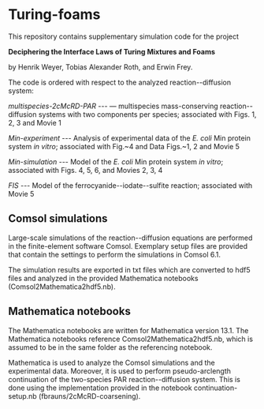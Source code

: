 # Turing-foams

This repository contains supplementary simulation code for the project

**Deciphering the Interface Laws of Turing Mixtures and Foams**

by Henrik Weyer, Tobias Alexander Roth, and Erwin Frey.

The code is ordered with respect to the analyzed reaction--diffusion system:

_multispecies-2cMcRD-PAR_ --- &mdash; multispecies mass-conserving reaction--diffusion systems with two components per species; associated with Figs. 1, 2, 3 and Movie 1

_Min-experiment_ --- Analysis of experimental data of the _E. coli_ Min protein system _in vitro_; associated with Fig.~4 and Data Figs.~1, 2 and Movie 5

_Min-simulation_ --- Model of the _E. coli_ Min protein system _in vitro_; associated with Figs. 4, 5, 6, and Movies 2, 3, 4

_FIS_ --- Model of the ferrocyanide--iodate--sulfite reaction; associated with Movie 5

## Comsol simulations
Large-scale simulations of the reaction--diffusion equations are performed in the finite-element software Comsol. Exemplary setup files are provided that contain the settings to perform the simulations in Comsol 6.1.

The simulation results are exported in txt files which are converted to hdf5 files and analyzed in the provided Mathematica notebooks (Comsol2Mathematica2hdf5.nb).

## Mathematica notebooks
The Mathematica notebooks are written for Mathematica version 13.1.
The Mathematica notebooks reference Comsol2Mathematica2hdf5.nb, which is assumed to be in the same folder as the referencing notebook.

Mathematica is used to analyze the Comsol simulations and the experimental data.
Moreover, it is used to perform pseudo-arclength continuation of the two-species PAR reaction--diffusion system. This is done using the implementation provided in the notebook continuation-setup.nb (fbrauns/2cMcRD-coarsening).
